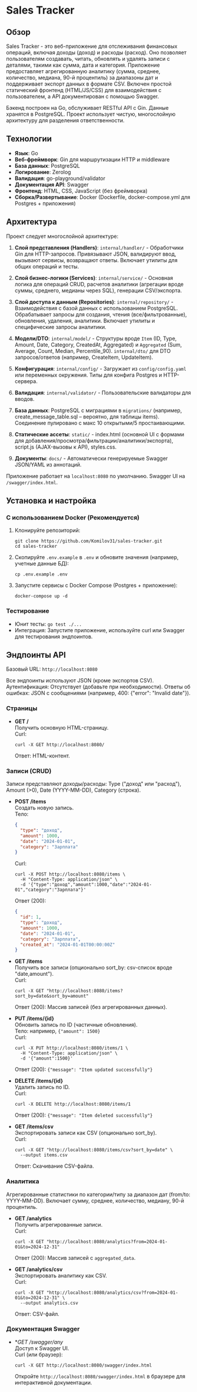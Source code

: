 # Sales Tracker

## Обзор

Sales Tracker - это веб-приложение для отслеживания финансовых операций, включая доходы (доход) и расходы (расход). Оно позволяет пользователям создавать, читать, обновлять и удалять записи с деталями, такими как сумма, дата и категория. Приложение предоставляет агрегированную аналитику (сумма, среднее, количество, медиана, 90-й процентиль) за диапазоны дат и поддерживает экспорт данных в формате CSV. Включен простой статический фронтенд (HTML/JS/CSS) для взаимодействия с пользователем, а API документирован с помощью Swagger.

Бэкенд построен на Go, обслуживает RESTful API с Gin. Данные хранятся в PostgreSQL. Проект использует чистую, многослойную архитектуру для разделения ответственности.

## Технологии

- **Язык**: Go
- **Веб-фреймворк**: Gin  для маршрутизации HTTP и middleware
- **База данных**: PostgreSQL
- **Логирование**: Zerolog
- **Валидация**: go-playground/validator
- **Документация API**: Swagger
- **Фронтенд**: HTML, CSS, JavaScript (без фреймворка)
- **Сборка/Развертывание**: Docker (Dockerfile, docker-compose.yml для Postgres + приложения)

## Архитектура

Проект следует многослойной архитектуре:

1. **Слой представления (Handlers)**: `internal/handler/` - Обработчики Gin для HTTP-запросов. Привязывают JSON, валидируют ввод, вызывают сервисы, возвращают ответы. Включает утилиты для общих операций и тесты.

2. **Слой бизнес-логики (Services)**: `internal/service/` - Основная логика для операций CRUD, расчетов аналитики (агрегации вроде суммы, среднего, медианы через SQL), генерации CSV/экспорта.

3. **Слой доступа к данным (Repositories)**: `internal/repository/` - Взаимодействия с базой данных с использованием PostgreSQL. Обрабатывает запросы для создания, чтения (все/фильтрованные), обновления, удаления, аналитики. Включает утилиты и специфические запросы аналитики.

4. **Модели/DTO**: `internal/model/` - Структуры вроде `Item` (ID, Type, Amount, Date, Category, CreatedAt, Aggregated) и `Aggregated` (Sum, Average, Count, Median, Percentile_90). `internal/dto/` для DTO запросов/ответов (например, CreateItem, UpdateItem).

5. **Конфигурация**: `internal/config/` - Загружает из `config/config.yaml` или переменных окружения. Типы для конфига Postgres и HTTP-сервера.

6. **Валидация**: `internal/validator/` - Пользовательские валидаторы для вводов.

7. **База данных**: PostgreSQL с миграциями в `migrations/` (например, create_message_table.sql – вероятно, для таблицы items). Соединение пулировано с макс 10 открытыми/5 простаивающими.

8. **Статические ассеты**: `static/` - index.html (основной UI с формами для добавления/просмотра/фильтрации/аналитики/экспорта), script.js (AJAX-вызовы к API), styles.css.

9. **Документы**: `docs/` - Автоматически генерируемые Swagger JSON/YAML из аннотаций.

Приложение работает на `localhost:8080` по умолчанию. Swagger UI на `/swagger/index.html`.

## Установка и настройка

### С использованием Docker (Рекомендуется)
1. Клонируйте репозиторий:
   ```
   git clone https://github.com/Komilov31/sales-tracker.git
   cd sales-tracker
   ```

2. Скопируйте `.env.example` в `.env` и обновите значения (например, учетные данные БД):
   ```
   cp .env.example .env
   ```

3. Запустите сервисы с Docker Compose (Postgres + приложение):
   ```
   docker-compose up -d
   ```


### Тестирование
- Юнит тесты: `go test ./...`
- Интеграция: Запустите приложение, используйте curl или Swagger для тестирования эндпоинтов.

## Эндпоинты API

Базовый URL: `http://localhost:8080`

Все эндпоинты используют JSON (кроме экспортов CSV). Аутентификация: Отсутствует (добавьте при необходимости). Ответы об ошибках: JSON с сообщениями (например, 400: {"error": "Invalid date"}).

### Страницы
- **GET /**  
  Получить основную HTML-страницу.  
  Curl:  
  ```
  curl -X GET http://localhost:8080/
  ```  
  Ответ: HTML-контент.

### Записи (CRUD)
Записи представляют доходы/расходы: Type ("доход" или "расход"), Amount (>0), Date (YYYY-MM-DD), Category (строка).

- **POST /items**  
  Создать новую запись.  
  Тело:  
  ```json
  {
    "type": "доход",
    "amount": 1000,
    "date": "2024-01-01",
    "category": "Зарплата"
  }
  ```  
  Curl:  
  ```
  curl -X POST http://localhost:8080/items \
    -H "Content-Type: application/json" \
    -d '{"type":"доход","amount":1000,"date":"2024-01-01","category":"Зарплата"}'
  ```  
  Ответ (200):  
  ```json
  {
    "id": 1,
    "type": "доход",
    "amount": 1000,
    "date": "2024-01-01",
    "category": "Зарплата",
    "created_at": "2024-01-01T00:00:00Z"
  }
  ```

- **GET /items**  
  Получить все записи (опционально sort_by: csv-список вроде "date,amount").  
  Curl:  
  ```
  curl -X GET "http://localhost:8080/items?sort_by=date&sort_by=amount"
  ```  
  Ответ (200): Массив записей (без агрегированных данных).

- **PUT /items/{id}**  
  Обновить запись по ID (частичные обновления).  
  Тело: например, `{"amount": 1500}`  
  Curl:  
  ```
  curl -X PUT http://localhost:8080/items/1 \
    -H "Content-Type: application/json" \
    -d '{"amount":1500}'
  ```  
  Ответ (200): `{"message": "Item updated successfully"}`

- **DELETE /items/{id}**  
  Удалить запись по ID.  
  Curl:  
  ```
  curl -X DELETE http://localhost:8080/items/1
  ```  
  Ответ (200): `{"message": "Item deleted successfully"}`

- **GET /items/csv**  
  Экспортировать записи как CSV (опционально sort_by).  
  Curl:  
  ```
  curl -X GET "http://localhost:8080/items/csv?sort_by=date" \
    --output items.csv
  ```  
  Ответ: Скачивание CSV-файла.

### Аналитика
Агрегированные статистики по категории/типу за диапазон дат (from/to: YYYY-MM-DD). Включает сумму, среднее, количество, медиану, 90-й процентиль.

- **GET /analytics**  
  Получить агрегированные записи.  
  Curl:  
  ```
  curl -X GET "http://localhost:8080/analytics?from=2024-01-01&to=2024-12-31"
  ```  
  Ответ (200): Массив записей с `aggregated_data`.

- **GET /analytics/csv**  
  Экспортировать аналитику как CSV.  
  Curl:  
  ```
  curl -X GET "http://localhost:8080/analytics/csv?from=2024-01-01&to=2024-12-31" \
    --output analytics.csv
  ```  
  Ответ: CSV-файл.

### Документация Swagger
- **GET /swagger/*any**  
  Доступ к Swagger UI.  
  Curl (или браузер):  
  ```
  curl -X GET http://localhost:8080/swagger/index.html
  ```  
  Откройте `http://localhost:8080/swagger/index.html` в браузере для интерактивной документации.

